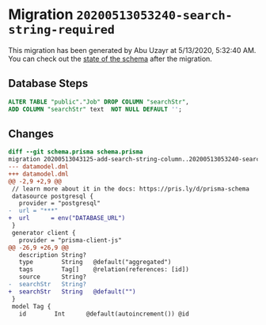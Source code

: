 # Migration `20200513053240-search-string-required`

This migration has been generated by Abu Uzayr at 5/13/2020, 5:32:40 AM.
You can check out the [state of the schema](./schema.prisma) after the migration.

## Database Steps

```sql
ALTER TABLE "public"."Job" DROP COLUMN "searchStr",
ADD COLUMN "searchStr" text  NOT NULL DEFAULT '';
```

## Changes

```diff
diff --git schema.prisma schema.prisma
migration 20200513043125-add-search-string-column..20200513053240-search-string-required
--- datamodel.dml
+++ datamodel.dml
@@ -2,9 +2,9 @@
 // learn more about it in the docs: https://pris.ly/d/prisma-schema
 datasource postgresql {
   provider = "postgresql"
-  url = "***"
+  url      = env("DATABASE_URL")
 }
 generator client {
   provider = "prisma-client-js"
@@ -26,9 +26,9 @@
   description String?
   type        String   @default("aggregated")
   tags        Tag[]    @relation(references: [id])
   source      String?
-  searchStr   String?
+  searchStr   String   @default("")
 }
 model Tag {
   id        Int      @default(autoincrement()) @id
```
